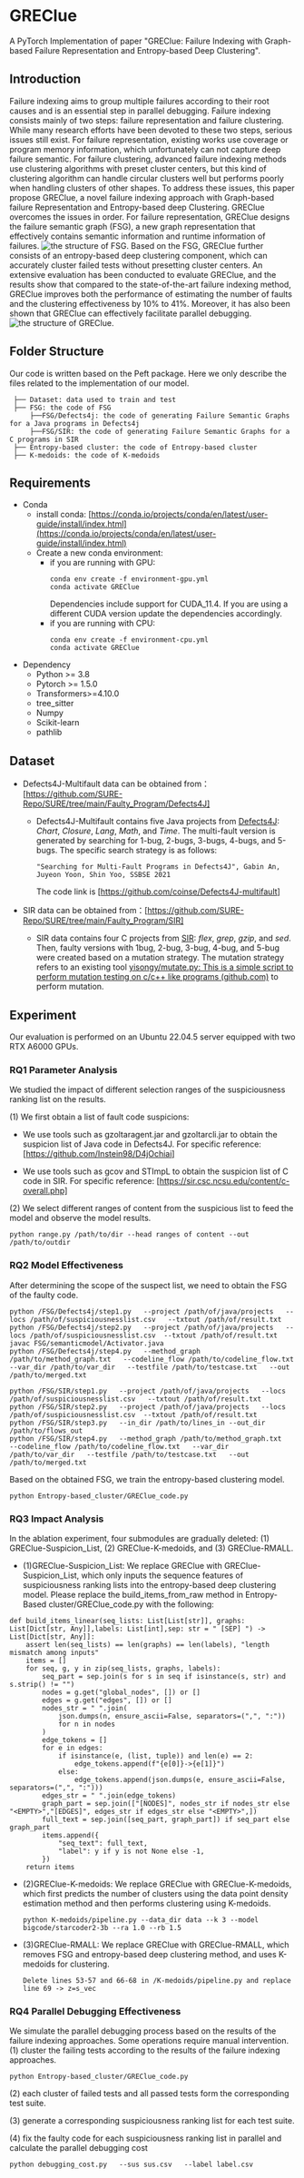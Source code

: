 # GREClue
A PyTorch Implementation of paper "GREClue: Failure Indexing with Graph-based Failure Representation and Entropy-based Deep Clustering". 

## Introduction
Failure indexing aims to group multiple failures according to their root causes and is an essential step in parallel debugging. Failure indexing consists mainly of two steps: failure representation and failure clustering. While many research efforts have been devoted to these two steps, serious issues still exist. For failure representation, existing works use coverage or program memory information, which unfortunately can not capture deep failure semantic. For failure clustering, advanced failure indexing methods use clustering algorithms with preset cluster centers, but this kind of clustering algorithm can handle circular clusters well but performs poorly when handling clusters of other shapes. To address these issues, this paper propose GREClue, a novel failure indexing approach with Graph-based failure Representation and Entropy-based deep Clustering. GREClue overcomes the issues in order. For failure representation, GREClue designs the failure semantic graph (FSG), a new graph representation that effectively contains semantic information and runtime information of failures.
![the structure of FSG.](fig1.png)
Based on the FSG, GREClue further consists of an entropy-based deep clustering component, which can accurately cluster failed tests without presetting cluster centers. An extensive evaluation has been conducted to evaluate GREClue, and the results show that compared to the state-of-the-art failure indexing method, GREClue improves both the performance of estimating the number of faults and the clustering effectiveness by 10\% to 41\%. Moreover, it has also been shown that GREClue can effectively facilitate parallel debugging.
![the structure of GREClue.](fig2.png)
## Folder Structure
Our code is written based on the Peft package. Here we only describe the files related to the implementation of our model. 
```
 ├── Dataset: data used to train and test
 ├── FSG: the code of FSG
     ├──FSG/Defects4j: the code of generating Failure Semantic Graphs for a Java programs in Defects4j
     ├──FSG/SIR: the code of generating Failure Semantic Graphs for a C programs in SIR
 ├── Entropy-based cluster: the code of Entropy-based cluster
 ├── K-medoids: the code of K-medoids
```
## Requirements
* Conda
  * install conda: [https://conda.io/projects/conda/en/latest/user-guide/install/index.html](https://conda.io/projects/conda/en/latest/user-guide/install/index.html)
  * Create a new conda environment:
      * if you are running with GPU: 
        ```
        conda env create -f environment-gpu.yml
        conda activate GREClue
        ```
        Dependencies include support for CUDA_11.4. If you are using a different CUDA version update the dependencies accordingly.
      * if you are running with CPU:   
        ```
        conda env create -f environment-cpu.yml
        conda activate GREClue
* Dependency
  * Python >= 3.8
  * Pytorch >= 1.5.0
  * Transformers>=4.10.0
  * tree_sitter 
  * Numpy
  * Scikit-learn
  * pathlib
## Dataset
* Defects4J-Multifault data can be obtained from：[https://github.com/SURE-Repo/SURE/tree/main/Faulty_Program/Defects4J]
  
  * Defects4J-Multifault contains five Java projects from [Defects4J](https://github.com/rjust/defects4j): *Chart*, *Closure*, *Lang*, *Math*, and *Time*. The multi-fault version is generated by searching for 1-bug, 2-bugs, 3-bugs, 4-bugs, and 5-bugs. The specific search strategy is as follows:

    `"Searching for Multi-Fault Programs in Defects4J", Gabin An, Juyeon Yoon, Shin Yoo, SSBSE 2021`
    
    The code link is [https://github.com/coinse/Defects4J-multifault]
* SIR data can be obtained from：[https://github.com/SURE-Repo/SURE/tree/main/Faulty_Program/SIR]
  
  * SIR data contains four C projects from [SIR](https://sir.csc.ncsu.edu/portal/index.php): *flex*, *grep*, *gzip*, and *sed*. Then, faulty versions with 1bug, 2-bug, 3-bug, 4-bug, and 5-bug were created based on a mutation strategy. The mutation strategy refers to an existing tool [yisongy/mutate.py: This is a simple script to perform mutation testing on c/c++ like programs (github.com)](https://github.com/yisongy/mutate.py) to perform mutation.

## Experiment
Our evaluation is performed on an Ubuntu 22.04.5 server equipped with two RTX A6000 GPUs.

### RQ1 Parameter Analysis
We studied the impact of different selection ranges of the suspiciousness ranking list on the results.

(1) We first obtain a list of fault code suspicions:

  * We use tools such as gzoltaragent.jar and gzoltarcli.jar to obtain the suspicion list of Java code in Defects4J.
      For specific reference: [https://github.com/Instein98/D4jOchiai]
      
  * We use tools such as gcov and STImpL to obtain the suspicion list of C code in SIR.
      For specific reference: [https://sir.csc.ncsu.edu/content/c-overall.php]
      
(2) We select different ranges of content from the suspicious list to feed the model and observe the model results.
  ```
  python range.py /path/to/dir --head ranges of content --out /path/to/outdir
  ```
### RQ2 Model Effectiveness
After determining the scope of the suspect list, we need to obtain the FSG of the faulty code.
  ```
python /FSG/Defects4j/step1.py   --project /path/of/java/projects   --locs /path/of/suspiciousnesslist.csv   --txtout /path/of/result.txt
python /FSG/Defects4j/step2.py   --project /path/of/java/projects   --locs /path/of/suspiciousnesslist.csv  --txtout /path/of/result.txt
javac FSG/semanticmodel/Activator.java
python /FSG/Defects4j/step4.py   --method_graph /path/to/method_graph.txt   --codeline_flow /path/to/codeline_flow.txt   --var_dir /path/to/var_dir   --testfile /path/to/testcase.txt   --out /path/to/merged.txt
  ```
  ```
python /FSG/SIR/step1.py   --project /path/of/java/projects   --locs /path/of/suspiciousnesslist.csv   --txtout /path/of/result.txt
python /FSG/SIR/step2.py   --project /path/of/java/projects   --locs /path/of/suspiciousnesslist.csv  --txtout /path/of/result.txt
python /FSG/SIR/step3.py   --in_dir /path/to/lines_in --out_dir /path/to/flows_out
python /FSG/SIR/step4.py   --method_graph /path/to/method_graph.txt   --codeline_flow /path/to/codeline_flow.txt   --var_dir /path/to/var_dir   --testfile /path/to/testcase.txt   --out /path/to/merged.txt
 ```
Based on the obtained FSG, we train the entropy-based clustering model.
  ```
  python Entropy-based_cluster/GREClue_code.py
  ```
### RQ3 Impact Analysis
In the ablation experiment, four submodules are gradually deleted: (1) GREClue-Suspicion_List, (2) GREClue-K-medoids, and (3) GREClue-RMALL.
* (1)GREClue-Suspicion_List: We replace GREClue with GREClue-Suspicion_List, which only inputs the sequence features of suspiciousness ranking lists into the entropy-based deep clustering model.
  Please replace the build_items_from_raw method in Entropy-Based cluster/GREClue_code.py with the following:
```
def build_items_linear(seq_lists: List[List[str]], graphs: List[Dict[str, Any]],labels: List[int],sep: str = " [SEP] ") -> List[Dict[str, Any]]:
    assert len(seq_lists) == len(graphs) == len(labels), "length mismatch among inputs"
    items = []
    for seq, g, y in zip(seq_lists, graphs, labels):
        seq_part = sep.join(s for s in seq if isinstance(s, str) and s.strip() != "")
        nodes = g.get("global_nodes", []) or []
        edges = g.get("edges", []) or []
        nodes_str = " ".join(
            json.dumps(n, ensure_ascii=False, separators=(",", ":"))
            for n in nodes
        )
        edge_tokens = []
        for e in edges:
            if isinstance(e, (list, tuple)) and len(e) == 2:
                edge_tokens.append(f"{e[0]}->{e[1]}")
            else:
                edge_tokens.append(json.dumps(e, ensure_ascii=False, separators=(",", ":")))
        edges_str = " ".join(edge_tokens)
        graph_part = sep.join(["[NODES]", nodes_str if nodes_str else "<EMPTY>","[EDGES]", edges_str if edges_str else "<EMPTY>",])
        full_text = sep.join([seq_part, graph_part]) if seq_part else graph_part
        items.append({
            "seq_text": full_text,
            "label": y if y is not None else -1,
        })
    return items
  ```
* (2)GREClue-K-medoids: We replace GREClue with GREClue-K-medoids, which first predicts the number of clusters using the data point density estimation method and then performs clustering using K-medoids.
  ```
  python K-medoids/pipeline.py --data_dir data --k 3 --model bigcode/starcoder2-3b --ra 1.0 --rb 1.5
  ```
* (3)GREClue-RMALL: We replace GREClue with GREClue-RMALL, which removes FSG and entropy-based deep clustering method, and uses K-medoids for clustering.
  ```
  Delete lines 53-57 and 66-68 in /K-medoids/pipeline.py and replace line 69 -> z=s_vec
  ```
### RQ4 Parallel Debugging Effectiveness
We simulate the parallel debugging process based on the results of the failure indexing approaches. Some operations require manual intervention.
(1) cluster the failing tests according to the results of the failure indexing approaches.
  ```
  python Entropy-based_cluster/GREClue_code.py
  ```
(2) each cluster of failed tests and all passed tests form the corresponding test suite.

(3) generate a corresponding suspiciousness ranking list for each test suite.

(4) fix the faulty code for each suspiciousness ranking list in parallel and calculate the parallel debugging cost
  ```
python debugging_cost.py   --sus sus.csv   --label label.csv
  ```
